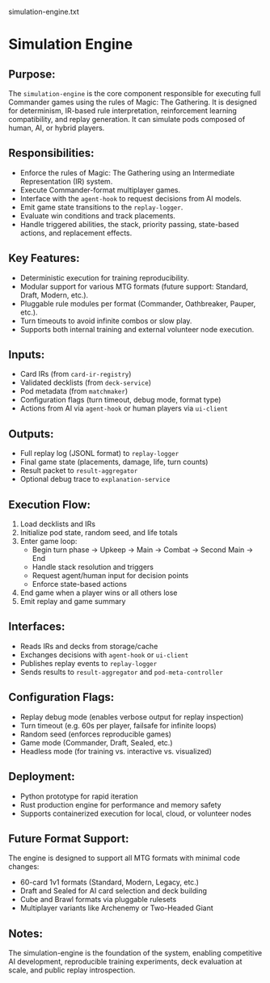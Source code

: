 simulation-engine.txt

Simulation Engine
=================

Purpose:
--------
The `simulation-engine` is the core component responsible for executing full Commander games using the rules of Magic: The Gathering. It is designed for determinism, IR-based rule interpretation, reinforcement learning compatibility, and replay generation. It can simulate pods composed of human, AI, or hybrid players.

Responsibilities:
-----------------
- Enforce the rules of Magic: The Gathering using an Intermediate Representation (IR) system.
- Execute Commander-format multiplayer games.
- Interface with the `agent-hook` to request decisions from AI models.
- Emit game state transitions to the `replay-logger`.
- Evaluate win conditions and track placements.
- Handle triggered abilities, the stack, priority passing, state-based actions, and replacement effects.

Key Features:
-------------
- Deterministic execution for training reproducibility.
- Modular support for various MTG formats (future support: Standard, Draft, Modern, etc.).
- Pluggable rule modules per format (Commander, Oathbreaker, Pauper, etc.).
- Turn timeouts to avoid infinite combos or slow play.
- Supports both internal training and external volunteer node execution.

Inputs:
-------
- Card IRs (from `card-ir-registry`)
- Validated decklists (from `deck-service`)
- Pod metadata (from `matchmaker`)
- Configuration flags (turn timeout, debug mode, format type)
- Actions from AI via `agent-hook` or human players via `ui-client`

Outputs:
--------
- Full replay log (JSONL format) to `replay-logger`
- Final game state (placements, damage, life, turn counts)
- Result packet to `result-aggregator`
- Optional debug trace to `explanation-service`

Execution Flow:
---------------
1. Load decklists and IRs
2. Initialize pod state, random seed, and life totals
3. Enter game loop:
   - Begin turn phase → Upkeep → Main → Combat → Second Main → End
   - Handle stack resolution and triggers
   - Request agent/human input for decision points
   - Enforce state-based actions
4. End game when a player wins or all others lose
5. Emit replay and game summary

Interfaces:
-----------
- Reads IRs and decks from storage/cache
- Exchanges decisions with `agent-hook` or `ui-client`
- Publishes replay events to `replay-logger`
- Sends results to `result-aggregator` and `pod-meta-controller`

Configuration Flags:
--------------------
- Replay debug mode (enables verbose output for replay inspection)
- Turn timeout (e.g. 60s per player, failsafe for infinite loops)
- Random seed (enforces reproducible games)
- Game mode (Commander, Draft, Sealed, etc.)
- Headless mode (for training vs. interactive vs. visualized)

Deployment:
-----------
- Python prototype for rapid iteration
- Rust production engine for performance and memory safety
- Supports containerized execution for local, cloud, or volunteer nodes

Future Format Support:
----------------------
The engine is designed to support all MTG formats with minimal code changes:
- 60-card 1v1 formats (Standard, Modern, Legacy, etc.)
- Draft and Sealed for AI card selection and deck building
- Cube and Brawl formats via pluggable rulesets
- Multiplayer variants like Archenemy or Two-Headed Giant

Notes:
------
The simulation-engine is the foundation of the system, enabling competitive AI development, reproducible training experiments, deck evaluation at scale, and public replay introspection.
